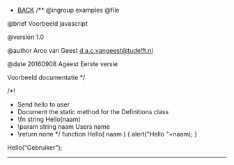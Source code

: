 - [BACK](autodoc.md)
/**
@ingroup examples
@file

@brief Voorbeeld javascript

@version 1.0

@author Arco van Geest <d.a.c.vangeest@tudelft.nl>

@date 20160908 Ageest Eerste versie



Voorbeeld documentatie
*/


/*!
* Send hello to user
* Document the static method for the Definitions class
* \fn string Hello(naam)
* \param string naam Users name
* \return none
*/
function Hello( naam ) {
alert("Hello "+naam);
}


Hello("Gebruiker");
___
